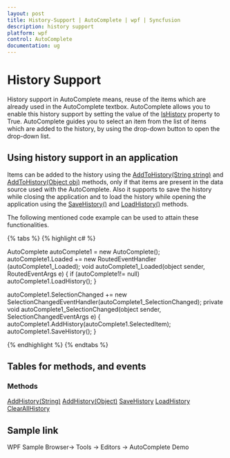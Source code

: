 ```yaml
---
layout: post
title: History-Support | AutoComplete | wpf | Syncfusion
description: history support
platform: wpf
control: AutoComplete
documentation: ug
---
```


# History Support

History support in AutoComplete means, reuse of the items which are already used in the AutoComplete textbox. AutoComplete allows you to enable this history support by setting the value of the [IsHistory](https://help.syncfusion.com/cr/wpf/Syncfusion.Windows.Tools.Controls.AutoComplete.html#Syncfusion_Windows_Tools_Controls_AutoComplete_IsHistory) property to True. AutoComplete guides you to select an item from the list of items which are added to the history, by using the drop-down button to open the drop-down list.

## Using history support in an application 

Items can be added to the history using the [AddToHistory(String string)](https://help.syncfusion.com/cr/wpf/Syncfusion.Windows.Tools.Controls.AutoComplete.htmlhttps://help.syncfusion.com/cr/wpf/Syncfusion.Windows.Tools.Controls.AutoComplete.html#Syncfusion_Windows_Tools_Controls_AutoComplete_AddHistory_System_String_) and [AddToHistory(Object obj)](https://help.syncfusion.com/cr/wpf/Syncfusion.Windows.Tools.Controls.AutoComplete.html#Syncfusion_Windows_Tools_Controls_AutoComplete_AddHistory_System_Object_) methods, only if that items are present in the data source used with the AutoComplete. Also it supports to save the history while closing the application and to load the history while opening the application using the [SaveHistory()](https://help.syncfusion.com/cr/wpf/Syncfusion.Windows.Tools.Controls.AutoComplete.html#Syncfusion_Windows_Tools_Controls_AutoComplete_SaveHistory) and [LoadHistory()](https://help.syncfusion.com/cr/wpf/Syncfusion.Windows.Tools.Controls.AutoComplete.html#Syncfusion_Windows_Tools_Controls_AutoComplete_LoadHistory) methods. 

The following mentioned code example can be used to attain these functionalities.

{% tabs %}
{% highlight c# %}

AutoComplete autoComplete1 = new AutoComplete();
autoComplete1.Loaded += new RoutedEventHandler
(autoComplete1_Loaded);
void autoComplete1_Loaded(object sender, RoutedEventArgs e)
{
    if (autoComplete1!= null)
    autoComplete1.LoadHistory();
}

autoComplete1.SelectionChanged += new SelectionChangedEventHandler(autoComplete1_SelectionChanged);
private void autoComplete1_SelectionChanged(object sender, SelectionChangedEventArgs e)
{
    autoComplete1.AddHistory(autoComplete1.SelectedItem);
    autoComplete1.SaveHistory();
}

{% endhighlight %}
{% endtabs %}

## Tables for methods, and events

### Methods

[AddHistory(String)](https://help.syncfusion.com/cr/wpf/Syncfusion.Windows.Tools.Controls.AutoComplete.htmlhttps://help.syncfusion.com/cr/wpf/Syncfusion.Windows.Tools.Controls.AutoComplete.html#Syncfusion_Windows_Tools_Controls_AutoComplete_AddHistory_System_String_)
[AddHistory(Object)](https://help.syncfusion.com/cr/wpf/Syncfusion.Windows.Tools.Controls.AutoComplete.html#Syncfusion_Windows_Tools_Controls_AutoComplete_AddHistory_System_Object_)
[SaveHistory](https://help.syncfusion.com/cr/wpf/Syncfusion.Windows.Tools.Controls.AutoComplete.html#Syncfusion_Windows_Tools_Controls_AutoComplete_SaveHistory)
[LoadHistory](https://help.syncfusion.com/cr/wpf/Syncfusion.Windows.Tools.Controls.AutoComplete.html#Syncfusion_Windows_Tools_Controls_AutoComplete_LoadHistory)
[ClearAllHistory](https://help.syncfusion.com/cr/wpf/Syncfusion.Windows.Tools.Controls.AutoComplete.html#Syncfusion_Windows_Tools_Controls_AutoComplete_ClearAllHistory)

## Sample link

WPF Sample Browser-> Tools -> Editors -> AutoComplete Demo
